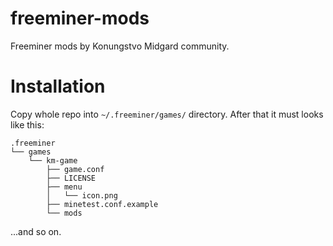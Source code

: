 freeminer-mods
==============

Freeminer mods by Konungstvo Midgard community.

# Installation
Copy whole repo into `~/.freeminer/games/` directory.
After that it must looks like this: 
```
.freeminer
└── games
    └── km-game
        ├── game.conf
        ├── LICENSE
        ├── menu
        │   └── icon.png
        ├── minetest.conf.example
        └── mods
```
...and so on.
